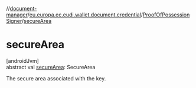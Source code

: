 //[document-manager](../../../index.md)/[eu.europa.ec.eudi.wallet.document.credential](../index.md)/[ProofOfPossessionSigner](index.md)/[secureArea](secure-area.md)

# secureArea

[androidJvm]\
abstract val [secureArea](secure-area.md): SecureArea

The secure area associated with the key.
